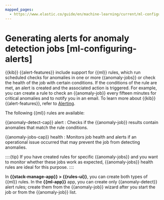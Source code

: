```yaml
---
mapped_pages:
  - https://www.elastic.co/guide/en/machine-learning/current/ml-configuring-alerts.html
---
```


# Generating alerts for anomaly detection jobs [ml-configuring-alerts]

{{kib}} {{alert-features}} include support for {{ml}} rules, which run scheduled checks for anomalies in one or more {{anomaly-jobs}} or check the health of the job with certain conditions. If the conditions of the rule are met, an alert is created and the associated action is triggered. For example, you can create a rule to check an {{anomaly-job}} every fifteen minutes for critical anomalies and to notify you in an email. To learn more about {{kib}} {{alert-features}}, refer to [Alerting](../../alerts-cases/alerts.md#alerting-getting-started).

The following {{ml}} rules are available:

{{anomaly-detect-cap}} alert
:   Checks if the {{anomaly-job}} results contain anomalies that match the rule conditions.

{{anomaly-jobs-cap}} health
:   Monitors job health and alerts if an operational issue occurred that may prevent the job from detecting anomalies.

::::{tip}
If you have created rules for specific {{anomaly-jobs}} and you want to monitor whether these jobs work as expected, {{anomaly-jobs}} health rules are ideal for this purpose.
::::

In **{{stack-manage-app}} > {{rules-ui}}**, you can create both types of {{ml}} rules. In the **{{ml-app}}** app, you can create only {{anomaly-detect}} alert rules; create them from the {{anomaly-job}} wizard after you start the job or from the {{anomaly-job}} list.
